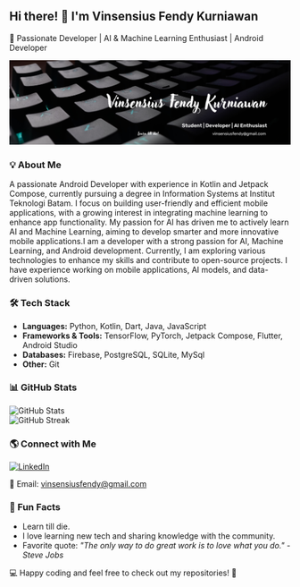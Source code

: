 ## Hi there! 👋 I'm Vinsensius Fendy Kurniawan  
🚀 Passionate Developer | AI & Machine Learning Enthusiast | Android Developer  

![Banner](https://github.com/vinsensius13/vinsensius13/blob/405b0e6ac729e234ec6524e475348b8dbdd5fafd/vinsen-banner.png)  

### 💡 About Me  
A passionate Android Developer with experience in Kotlin and Jetpack Compose, currently pursuing a degree in Information Systems at Institut Teknologi Batam. I focus on building user-friendly and efficient mobile applications, with a growing interest in integrating machine learning to enhance app functionality. My passion for AI has driven me to actively learn AI and Machine Learning, aiming to develop smarter and more innovative mobile applications.I am a developer with a strong passion for AI, Machine Learning, and Android development. Currently, I am exploring various technologies to enhance my skills and contribute to open-source projects. I have experience working on mobile applications, AI models, and data-driven solutions.

### 🛠️ Tech Stack  
- **Languages:** Python, Kotlin, Dart, Java, JavaScript 
- **Frameworks & Tools:** TensorFlow, PyTorch, Jetpack Compose, Flutter, Android Studio  
- **Databases:** Firebase, PostgreSQL, SQLite, MySql  
- **Other:** Git

### 📊 GitHub Stats  
![GitHub Stats](https://github-readme-stats.vercel.app/api?username=vinsensius13&show_icons=true&theme=radical)  
![GitHub Streak](https://github-readme-streak-stats.herokuapp.com/?user=vinsensius13&theme=radical)  

### 🌎 Connect with Me  
[![LinkedIn](https://img.shields.io/badge/LinkedIn-blue?logo=linkedin&logoColor=white)](https://www.linkedin.com/in/vinsensius-fendy-kurniawan-86ab50293/)  
 
📧 Email: vinsensiusfendy@gmail.com

### 🎯 Fun Facts  
- Learn till die.
- I love learning new tech and sharing knowledge with the community.
- Favorite quote: *"The only way to do great work is to love what you do." - Steve Jobs*

💻 Happy coding and feel free to check out my repositories! 🚀
